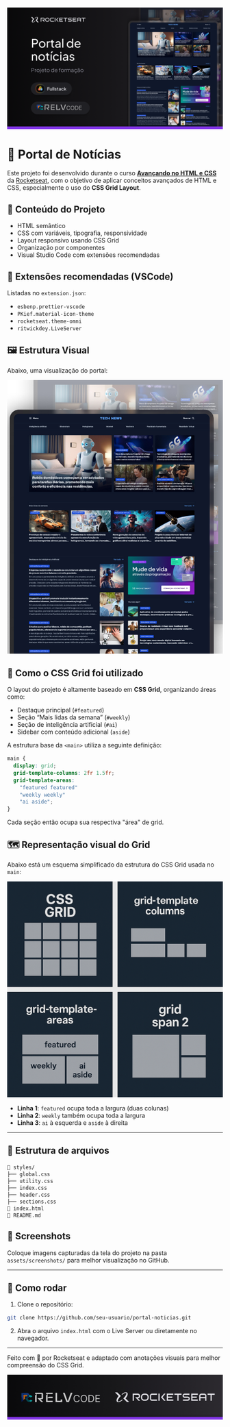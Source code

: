 ![Capa do Projeto](./assets/capa-site-noticias.png)

# 📰 Portal de Notícias

Este projeto foi desenvolvido durante o curso **[Avançando no HTML e CSS](https://app.rocketseat.com.br/classroom/avancando-no-html-e-css-2/group/projeto-portal-de-noticias/lesson/iniciando-o-projeto-6)** da [Rocketseat](https://rocketseat.com.br), com o objetivo de aplicar conceitos avançados de HTML e CSS, especialmente o uso do **CSS Grid Layout**.

## 🧠 Conteúdo do Projeto

- HTML semântico
- CSS com variáveis, tipografia, responsividade
- Layout responsivo usando CSS Grid
- Organização por componentes
- Visual Studio Code com extensões recomendadas

## 🔧 Extensões recomendadas (VSCode)

Listadas no `extension.json`:

- `esbenp.prettier-vscode`
- `PKief.material-icon-theme`
- `rocketseat.theme-omni`
- `ritwickdey.LiveServer`

## 🖼️ Estrutura Visual

Abaixo, uma visualização do portal:

![Interface do projeto](./assets/Asset.jpg)

## 🧱 Como o CSS Grid foi utilizado

O layout do projeto é altamente baseado em **CSS Grid**, organizando áreas como:

- Destaque principal (`#featured`)
- Seção “Mais lidas da semana” (`#weekly`)
- Seção de inteligência artificial (`#ai`)
- Sidebar com conteúdo adicional (`aside`)

A estrutura base da `<main>` utiliza a seguinte definição:

```css
main {
  display: grid;
  grid-template-columns: 2fr 1.5fr;
  grid-template-areas: 
    "featured featured"
    "weekly weekly"
    "ai aside";
}
```

Cada seção então ocupa sua respectiva "área" de grid.

## 🗺️ Representação visual do Grid

Abaixo está um esquema simplificado da estrutura do CSS Grid usada no `main`:

![Explicação CSS Grid](./assets/grid.png)

- **Linha 1**: `featured` ocupa toda a largura (duas colunas)
- **Linha 2**: `weekly` também ocupa toda a largura
- **Linha 3**: `ai` à esquerda e `aside` à direita

---

## 📁 Estrutura de arquivos

```
📂 styles/
├── global.css
├── utility.css
├── index.css
├── header.css
├── sections.css
📄 index.html
📄 README.md
```

## 📸 Screenshots

Coloque imagens capturadas da tela do projeto na pasta `assets/screenshots/` para melhor visualização no GitHub.

---

## 🚀 Como rodar

1. Clone o repositório:
```bash
git clone https://github.com/seu-usuario/portal-noticias.git
```

2. Abra o arquivo `index.html` com o Live Server ou diretamente no navegador.

---

Feito com 💜 por Rocketseat e adaptado com anotações visuais para melhor compreensão do CSS Grid.

![Interface do projeto](./assets/cover-end.jpg)